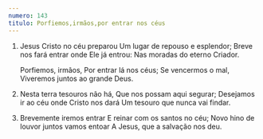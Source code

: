 ```yaml
---
numero: 143
titulo: Porfiemos,irmãos,por entrar nos céus
---
```

1. Jesus Cristo no céu preparou
   Um lugar de repouso e esplendor;
   Breve nos fará entrar onde Ele já entrou:
   Nas moradas do eterno Criador.

   Porfiemos, irmãos,
   Por entrar lá nos céus;
   Se vencermos o mal,
   Viveremos juntos ao grande Deus.

2. Nesta terra tesouros não há,
   Que nos possam aqui segurar;
   Desejamos ir ao céu onde Cristo nos dará
   Um tesouro que nunca vai findar.

3. Brevemente iremos entrar
   E reinar com os santos no céu;
   Novo hino de louvor juntos vamos entoar
   A Jesus, que a salvação nos deu.

